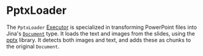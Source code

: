 # PptxLoader

The `PptxLoader` [Executor](https://docs.jina.ai/fundamentals/executor/) is specialized in transforming PowerPoint files into Jina's [`Document`](https://docs.jina.ai/fundamentals/document/) type. 
It loads the text and images from the slides, using the [pptx](https://python-pptx.readthedocs.io/en/latest/index.html) library.
It detects both images and text, and adds these as chunks to the original `Document`.

<!-- version=v0.1 -->
